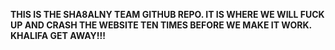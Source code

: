 **THIS IS THE SHA8ALNY TEAM GITHUB REPO. IT IS WHERE WE WILL FUCK UP AND CRASH THE WEBSITE TEN TIMES BEFORE WE MAKE IT WORK. KHALIFA GET AWAY!!!**
